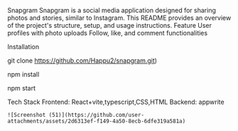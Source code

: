 Snapgram
Snapgram is a social media application designed for sharing photos and stories, similar to Instagram. This README provides an overview of the project's structure, setup, and usage instructions.
Feature
    User profiles with photo uploads
    Follow, like, and comment functionalities

Installation


git clone https://github.com/Happu2/snapgram.git)

npm install

npm start


Tech Stack
  Frontend: React+vite,typescript,CSS,HTML
    Backend: appwrite


    ![Screenshot (51)](https://github.com/user-attachments/assets/2d6313ef-f149-4a50-8ecb-6dfe319a581a)




    
